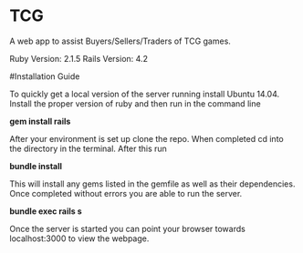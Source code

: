 # TCG
A web app to assist Buyers/Sellers/Traders of TCG games.

Ruby Version: 2.1.5
Rails Version: 4.2

#Installation Guide 

To quickly get a local version of the server running install Ubuntu 14.04.
Install the proper version of ruby and then run in the command line

**gem install rails**

After your environment is set up clone the repo. When completed cd into the directory in
the terminal. After this run

**bundle install**

This will install any gems listed in the gemfile as well as their dependencies.
Once completed without errors you are able to run the server. 

**bundle exec rails s**

Once the server is started you can point your browser towards localhost:3000 to view the
webpage.  


